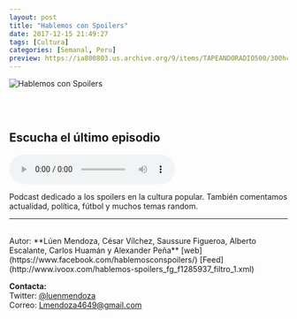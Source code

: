 ```yaml
---
layout: post
title: "Hablemos con Spoilers"
date: 2017-12-15 21:49:27
tags: [Cultura]
categories: [Semanal, Peru]
preview: https://ia800803.us.archive.org/9/items/TAPEANDORADIO500/300hcslogo2-LuisEnrique.jpg
---
```


![Hablemos con Spoilers](https://ia800803.us.archive.org/9/items/TAPEANDORADIO500/500hcslogo2-LuisEnrique.jpg)

<br/>
<br/>

## Escucha el último episodio

<!--reproductor-feed=http://www.ivoox.com/hablemos-spoilers_fg_f1285937_filtro_1.xml-->
<!--reproductor-start-->
<audio id="audio" preload="auto" controls="" src="https://www.ivoox.com/97-hablemos-spoilers-devilman-crybaby_mf_24360273_feed_1.mp3"></audio>
<!--reproductor-end-->

Podcast dedicado a los spoilers en la cultura popular. También comentamos actualidad, política, fútbol y muchos temas random.

_ _ _
<br>
Autor: **Lúen Mendoza, César Vílchez, Saussure Figueroa, Alberto Escalante, Carlos Huamán y Alexander Peña**  
[web](https://www.facebook.com/hablemosconspoilers/)  
[Feed](http://www.ivoox.com/hablemos-spoilers_fg_f1285937_filtro_1.xml)  




**Contacta:**  
Twitter: [@luenmendoza](https://twitter.com/luenmendoza)  
Correo: [Lmendoza4649@gmail.com](mailto:Lmendoza4649@gmail.com)  

